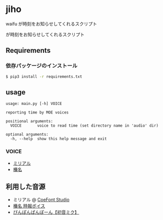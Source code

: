 # jiho

waifu が時刻をお知らせしてくれるスクリプト

 が時刻をお知らせしてくれるスクリプト

## Requirements

### 依存パッケージのインストール
```sh
$ pip3 install -r requirements.txt
```

## usage

```
usage: main.py [-h] VOICE

reporting time by MOE voices

positional arguments:
  VOICE       voice to read time (set directory name in 'audio' dir)

optional arguments:
  -h, --help  show this help message and exit
```

### VOICE

* [ミリアル](./audio/millial)
* [榛名](./audio/haruna)

## 利用した音源

* ミリアル @ [CoeFont Studio](https://coefont.studio/)
* [榛名 時報ボイス](https://www.youtube.com/watch?v=1XMbhQxGmGk)
* [ぴんぽんぱんぽーん【初音ミク】](https://commons.nicovideo.jp/material/nc149299)

